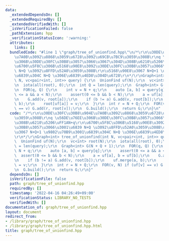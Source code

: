 ```yaml
---
data:
  _extendedDependsOn: []
  _extendedRequiredBy: []
  _extendedVerifiedWith: []
  _isVerificationFailed: false
  _pathExtension: hpp
  _verificationStatusIcon: ':warning:'
  attributes:
    links: []
  bundledCode: "#line 1 \"graph/tree_of_unionfind.hpp\"\n/*\r\n\u30DE\u30FC\u30B8\u904E\
    \u7A0B\u3092\u8868\u3059\u6728\u3092\u69CB\u7BC9\u3059\u308B\r\nq \u56DE\u76EE\
    \u306B\u30DE\u30FC\u30B8\u3057\u3066\u3067\u304D\u308B\u6210\u5206\uFF1AN+q\r\n\
    \u6700\u5F8C\u306B\u5168\u90E8\u3092\u30DE\u30FC\u30B8\u3057\u3066\u3001\u6839\
    \ N+Q \u3092\u8FFD\u52A0\u3059\u308B\r\n\u5168\u90E8\u3067 N+Q+1 \u9802\u70B9\u3001\
    \u6839\u304C N+Q \u306E\u6839\u4ED8\u304D\u6728\r\n*/\r\nGraph<int> tree_of_unionfind(int\
    \ N, vc<pair<int, int>> query) {\r\n  UnionFind uf(N);\r\n  vc<int> root(N);\r\
    \n  iota(all(root), 0);\r\n  int Q = len(query);\r\n  Graph<int> G(N + Q + 1);\r\
    \n  FOR(q, Q) {\r\n    int v = N + q;\r\n    auto [a, b] = query[q];\r\n    assert(0\
    \ <= a && a < N);\r\n    assert(0 <= b && b < N);\r\n    a = uf[a], b = uf[b];\r\
    \n    G.add(v, root[a]);\r\n    if (b != a) G.add(v, root[b]);\r\n    uf.merge(a,\
    \ b);\r\n    root[uf[a]] = v;\r\n  }\r\n  int r = N + Q;\r\n  FOR(v, N) if (uf[v]\
    \ == v) G.add(r, root[v]);\r\n  G.build();\r\n  return G;\r\n}\n"
  code: "/*\r\n\u30DE\u30FC\u30B8\u904E\u7A0B\u3092\u8868\u3059\u6728\u3092\u69CB\u7BC9\
    \u3059\u308B\r\nq \u56DE\u76EE\u306B\u30DE\u30FC\u30B8\u3057\u3066\u3067\u304D\
    \u308B\u6210\u5206\uFF1AN+q\r\n\u6700\u5F8C\u306B\u5168\u90E8\u3092\u30DE\u30FC\
    \u30B8\u3057\u3066\u3001\u6839 N+Q \u3092\u8FFD\u52A0\u3059\u308B\r\n\u5168\u90E8\
    \u3067 N+Q+1 \u9802\u70B9\u3001\u6839\u304C N+Q \u306E\u6839\u4ED8\u304D\u6728\
    \r\n*/\r\nGraph<int> tree_of_unionfind(int N, vc<pair<int, int>> query) {\r\n\
    \  UnionFind uf(N);\r\n  vc<int> root(N);\r\n  iota(all(root), 0);\r\n  int Q\
    \ = len(query);\r\n  Graph<int> G(N + Q + 1);\r\n  FOR(q, Q) {\r\n    int v =\
    \ N + q;\r\n    auto [a, b] = query[q];\r\n    assert(0 <= a && a < N);\r\n  \
    \  assert(0 <= b && b < N);\r\n    a = uf[a], b = uf[b];\r\n    G.add(v, root[a]);\r\
    \n    if (b != a) G.add(v, root[b]);\r\n    uf.merge(a, b);\r\n    root[uf[a]]\
    \ = v;\r\n  }\r\n  int r = N + Q;\r\n  FOR(v, N) if (uf[v] == v) G.add(r, root[v]);\r\
    \n  G.build();\r\n  return G;\r\n}"
  dependsOn: []
  isVerificationFile: false
  path: graph/tree_of_unionfind.hpp
  requiredBy: []
  timestamp: '2022-04-16 04:26:49+09:00'
  verificationStatus: LIBRARY_NO_TESTS
  verifiedWith: []
documentation_of: graph/tree_of_unionfind.hpp
layout: document
redirect_from:
- /library/graph/tree_of_unionfind.hpp
- /library/graph/tree_of_unionfind.hpp.html
title: graph/tree_of_unionfind.hpp
---
```

